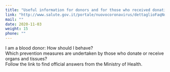 ```yaml
---
title: "Useful information for donors and for those who received donations"
link: "http://www.salute.gov.it/portale/nuovocoronavirus/dettaglioFaqNuovoCoronavirus.jsp?lingua=italiano&id=243"
mail: ""
date: 2020-11-03
weight: 15
phone: ""
---
```


I am a blood donor: How should I behave?  
Which prevention measures are undertaken by those who donate or receive organs and tissues?  
Follow the link to find official answers from the Ministry of Health.
